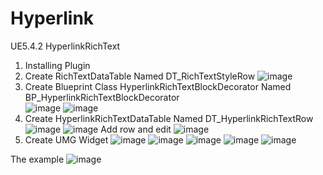 # Hyperlink
UE5.4.2 HyperlinkRichText

1. Installing Plugin
2. Create RichTextDataTable Named DT_RichTextStyleRow
   ![image](https://github.com/yyucode/Hyperlink/assets/16742203/e898cf23-e3aa-454c-b521-d4ccc4ac06dc)
3. Create Blueprint Class HyperlinkRichTextBlockDecorator Named BP_HyperlinkRichTextBlockDecorator  
![image](https://github.com/yyucode/Hyperlink/assets/16742203/f1d92555-764e-40fd-bfc4-2a04e632747f)
![image](https://github.com/yyucode/Hyperlink/assets/16742203/83461e50-1c0e-4fd8-b0b0-d002bca89e1f)
4. Create HyperlinkRichTextDataTable Named DT_HyperlinkRichTextRow
   ![image](https://github.com/yyucode/Hyperlink/assets/16742203/cb7d9d7f-5e5e-40ad-a7ca-5ab2b3f510d4)
![image](https://github.com/yyucode/Hyperlink/assets/16742203/7ddf1ab8-a084-4978-aece-381d5f3146f1)
Add row and edit ![image](https://github.com/yyucode/Hyperlink/assets/16742203/baf3491d-f76d-40f9-b410-1801e78ed8ec)
4. Create UMG Widget
![image](https://github.com/yyucode/Hyperlink/assets/16742203/a33d05c2-e190-4458-8159-46240f55d465)
![image](https://github.com/yyucode/Hyperlink/assets/16742203/5e218476-9d98-4f73-aea9-b77e028eaedb)
![image](https://github.com/yyucode/Hyperlink/assets/16742203/c7c2c5ad-0c1c-42db-a6a4-24f474f16cb9)
![image](https://github.com/yyucode/Hyperlink/assets/16742203/35c80a09-696e-4fd9-b5b6-c71a88817389)
![image](https://github.com/yyucode/Hyperlink/assets/16742203/aa3a6828-5bf6-4d52-bff0-f0c2eae98d91)

The example
![image](https://github.com/yyucode/Hyperlink/assets/16742203/0e3ff775-ba43-4bb0-93ae-bc6b5c3c04e5)
